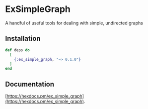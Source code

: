 # ExSimpleGraph

A handful of useful tools for dealing with simple, undirected graphs

## Installation

```elixir
def deps do
  [
    {:ex_simple_graph, "~> 0.1.0"}
  ]
end
```

## Documentation
[https://hexdocs.pm/ex_simple_graph](https://hexdocs.pm/ex_simple_graph).

